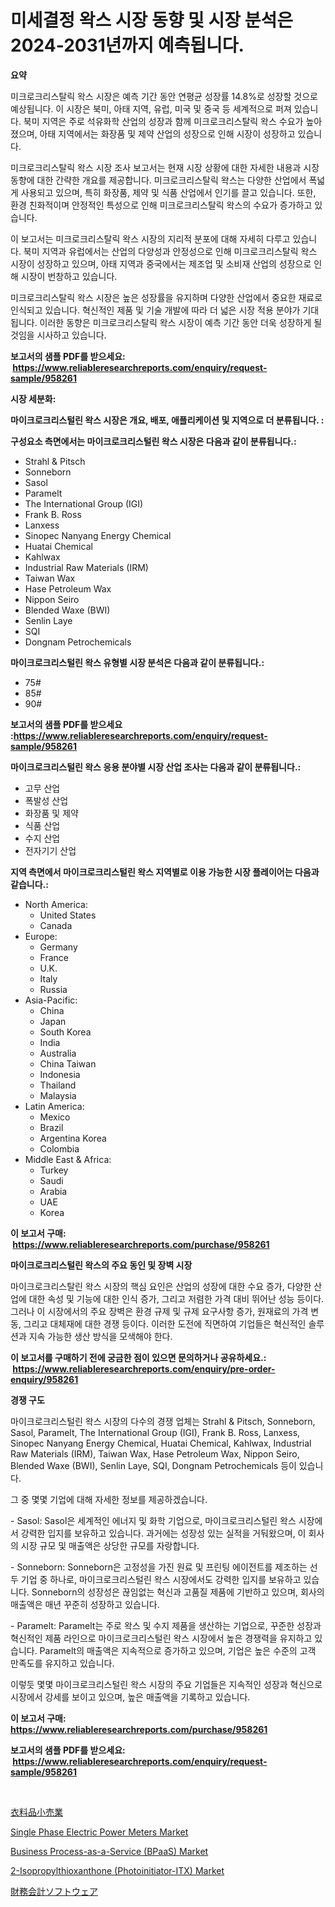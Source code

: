 <p><h1>미세결정 왁스 시장 동향 및 시장 분석은 2024-2031년까지 예측됩니다.</h1></p><p><strong>요약</strong></p>
<p><p>미크로크리스탈릭 왁스 시장은 예측 기간 동안 연평균 성장률 14.8%로 성장할 것으로 예상됩니다. 이 시장은 북미, 아태 지역, 유럽, 미국 및 중국 등 세계적으로 퍼져 있습니다. 북미 지역은 주로 석유화학 산업의 성장과 함께 미크로크리스탈릭 왁스 수요가 높아졌으며, 아태 지역에서는 화장품 및 제약 산업의 성장으로 인해 시장이 성장하고 있습니다.</p><p>미크로크리스탈릭 왁스 시장 조사 보고서는 현재 시장 상황에 대한 자세한 내용과 시장 동향에 대한 간략한 개요를 제공합니다. 미크로크리스탈릭 왁스는 다양한 산업에서 폭넓게 사용되고 있으며, 특히 화장품, 제약 및 식품 산업에서 인기를 끌고 있습니다. 또한, 환경 친화적이며 안정적인 특성으로 인해 미크로크리스탈릭 왁스의 수요가 증가하고 있습니다.</p><p>이 보고서는 미크로크리스탈릭 왁스 시장의 지리적 분포에 대해 자세히 다루고 있습니다. 북미 지역과 유럽에서는 산업의 다양성과 안정성으로 인해 미크로크리스탈릭 왁스 시장이 성장하고 있으며, 아태 지역과 중국에서는 제조업 및 소비재 산업의 성장으로 인해 시장이 번창하고 있습니다.</p><p>미크로크리스탈릭 왁스 시장은 높은 성장률을 유지하며 다양한 산업에서 중요한 재료로 인식되고 있습니다. 혁신적인 제품 및 기술 개발에 따라 더 넓은 시장 적용 분야가 기대됩니다. 이러한 동향은 미크로크리스탈릭 왁스 시장이 예측 기간 동안 더욱 성장하게 될 것임을 시사하고 있습니다.</p></p>
<p><strong>보고서의 샘플 PDF를 받으세요: &nbsp;<a href="https://www.reliableresearchreports.com/enquiry/request-sample/958261">https://www.reliableresearchreports.com/enquiry/request-sample/958261</a></strong></p>
<p><strong>시장 세분화:</strong></p>
<p><strong> 마이크로크리스털린 왁스 시장은 개요, 배포, 애플리케이션 및 지역으로 더 분류됩니다. :</strong></p>
<p><strong>구성요소 측면에서는 마이크로크리스털린 왁스 시장은 다음과 같이 분류됩니다.:</strong></p>
<p><ul><li>Strahl & Pitsch</li><li>Sonneborn</li><li>Sasol</li><li>Paramelt</li><li>The International Group (IGI)</li><li>Frank B. Ross</li><li>Lanxess</li><li>Sinopec Nanyang Energy Chemical</li><li>Huatai Chemical</li><li>Kahlwax</li><li>Industrial Raw Materials (IRM)</li><li>Taiwan Wax</li><li>Hase Petroleum Wax</li><li>Nippon Seiro</li><li>Blended Waxe (BWI)</li><li>Senlin Laye</li><li>SQI</li><li>Dongnam Petrochemicals</li></ul></p>
<p><strong> 마이크로크리스털린 왁스 유형별 시장 분석은 다음과 같이 분류됩니다.:</strong></p>
<p><ul><li>75#</li><li>85#</li><li>90#</li></ul></p>
<p><strong>보고서의 샘플 PDF를 받으세요 :<a href="https://www.reliableresearchreports.com/enquiry/request-sample/958261">https://www.reliableresearchreports.com/enquiry/request-sample/958261</a></strong></p>
<p><strong> 마이크로크리스털린 왁스 응용 분야별 시장 산업 조사는 다음과 같이 분류됩니다.:</strong></p>
<p><ul><li>고무 산업</li><li>폭발성 산업</li><li>화장품 및 제약</li><li>식품 산업</li><li>수지 산업</li><li>전자기기 산업</li></ul></p>
<p><strong>지역 측면에서 마이크로크리스털린 왁스 지역별로 이용 가능한 시장 플레이어는 다음과 같습니다.:</strong></p>
<p><ul>
    <li>
        North America:
        <ul>
            <li>United States</li>
            <li>Canada</li>
        </ul>
    </li>
    <li>
        Europe:
        <ul>
            <li>Germany</li>
            <li>France</li>
            <li>U.K.</li>
            <li>Italy</li>
            <li>Russia</li>
        </ul>
    </li>
    <li>
        Asia-Pacific:
        <ul>
            <li>China</li>
            <li>Japan</li>
            <li>South Korea</li>
            <li>India</li>
            <li>Australia</li>
            <li>China Taiwan</li>
            <li>Indonesia</li>
            <li>Thailand</li>
            <li>Malaysia</li>
        </ul>
    </li>
    <li>
        Latin America:
        <ul>
            <li>Mexico</li>
            <li>Brazil</li>
            <li>Argentina Korea</li>
            <li>Colombia</li>
        </ul>
    </li>
    <li>
        Middle East & Africa:
        <ul>
            <li>Turkey</li>
            <li>Saudi</li>
            <li>Arabia</li>
            <li>UAE</li>
            <li>Korea</li>
        </ul>
    </li>
    </ul></p>
<p><strong>이 보고서 구매: &nbsp;<a href="https://www.reliableresearchreports.com/purchase/958261">https://www.reliableresearchreports.com/purchase/958261</a></strong></p>
<p><strong>마이크로크리스털린 왁스의 주요 동인 및 장벽 시장</strong></p>
<p><p>마이크로크리스탈린 왁스 시장의 핵심 요인은 산업의 성장에 대한 수요 증가, 다양한 산업에 대한 속성 및 기능에 대한 인식 증가, 그리고 저렴한 가격 대비 뛰어난 성능 등이다. 그러나 이 시장에서의 주요 장벽은 환경 규제 및 규제 요구사항 증가, 원재료의 가격 변동, 그리고 대체재에 대한 경쟁 등이다. 이러한 도전에 직면하여 기업들은 혁신적인 솔루션과 지속 가능한 생산 방식을 모색해야 한다.</p></p>
<p><strong>이 보고서를 구매하기 전에 궁금한 점이 있으면 문의하거나 공유하세요.: &nbsp;<a href="https://www.reliableresearchreports.com/enquiry/pre-order-enquiry/958261">https://www.reliableresearchreports.com/enquiry/pre-order-enquiry/958261</a></strong></p>
<p><strong>경쟁 구도</strong></p>
<p><p>마이크로크리스털린 왁스 시장의 다수의 경쟁 업체는 Strahl & Pitsch, Sonneborn, Sasol, Paramelt, The International Group (IGI), Frank B. Ross, Lanxess, Sinopec Nanyang Energy Chemical, Huatai Chemical, Kahlwax, Industrial Raw Materials (IRM), Taiwan Wax, Hase Petroleum Wax, Nippon Seiro, Blended Waxe (BWI), Senlin Laye, SQI, Dongnam Petrochemicals 등이 있습니다.</p><p>그 중 몇몇 기업에 대해 자세한 정보를 제공하겠습니다. </p><p>- Sasol: Sasol은 세계적인 에너지 및 화학 기업으로, 마이크로크리스털린 왁스 시장에서 강력한 입지를 보유하고 있습니다. 과거에는 성장성 있는 실적을 거둬왔으며, 이 회사의 시장 규모 및 매출액은 상당한 규모를 자랑합니다.</p><p>- Sonneborn: Sonneborn은 고정성을 가진 원료 및 프린팅 에이전트를 제조하는 선두 기업 중 하나로, 마이크로크리스털린 왁스 시장에서도 강력한 입지를 보유하고 있습니다. Sonneborn의 성장성은 끊임없는 혁신과 고품질 제품에 기반하고 있으며, 회사의 매출액은 매년 꾸준히 성장하고 있습니다.</p><p>- Paramelt: Paramelt는 주로 왁스 및 수지 제품을 생산하는 기업으로, 꾸준한 성장과 혁신적인 제품 라인으로 마이크로크리스털린 왁스 시장에서 높은 경쟁력을 유지하고 있습니다. Paramelt의 매출액은 지속적으로 증가하고 있으며, 기업은 높은 수준의 고객 만족도를 유지하고 있습니다.</p><p>이렇듯 몇몇 마이크로크리스털린 왁스 시장의 주요 기업들은 지속적인 성장과 혁신으로 시장에서 강세를 보이고 있으며, 높은 매출액을 기록하고 있습니다.</p></p>
<p><strong>이 보고서 구매: &nbsp; <a href="https://www.reliableresearchreports.com/purchase/958261">https://www.reliableresearchreports.com/purchase/958261</a></strong></p>
<p><strong>보고서의 샘플 PDF를 받으세요: &nbsp;<a href="https://www.reliableresearchreports.com/enquiry/request-sample/958261">https://www.reliableresearchreports.com/enquiry/request-sample/958261</a></strong><strong></strong></p>
<p>&nbsp;</p>
<p><p><a href="https://github.com/nxboeu02965442/Market-Research-Report-List-1/blob/main/1090681187226.md">衣料品小売業</a></p><p><a href="https://angry-finch-aaf.notion.site/Single-Phase-Electric-Power-Meters-Market-Provides-Detailed-Segmentation-of-this-Market-based-on-Typ-a6e6a5703b904d4287615926fe26b1a3">Single Phase Electric Power Meters Market</a></p><p><a href="https://issuu.com/reportprime-2/docs/business-process-as-a-service-bpaas_ad90c30b955d43">Business Process-as-a-Service (BPaaS) Market</a></p><p><a href="https://view.publitas.com/reportprime-1/2-isopropylthioxanthone-photoinitiator-itx-market-size-global-industry-overview-market-segmentation-and-forecast-2024-to-2031/">2-Isopropylthioxanthone (Photoinitiator-ITX) Market</a></p><p><a href="https://medium.com/@novabrown3/%E8%B2%A1%E5%8B%99%E4%BC%9A%E8%A8%88%E3%82%BD%E3%83%95%E3%83%88%E3%82%A6%E3%82%A7%E3%82%A2%E5%B8%82%E5%A0%B4-%E5%B8%82%E5%A0%B4cagr-%E5%B8%82%E5%A0%B4%E3%83%88%E3%83%AC%E3%83%B3%E3%83%89-%E6%88%90%E9%95%B7%E6%88%A6%E7%95%A5%E3%81%AE%E6%B4%9E%E5%AF%9F-a960dcd459e8">財務会計ソフトウェア</a></p></p>